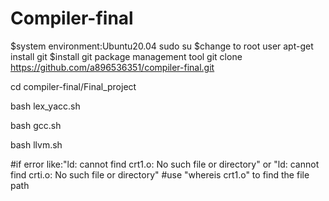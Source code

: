 # Compiler-final
$system environment:Ubuntu20.04
	sudo su
$change to root user
apt-get install git
$install git package management tool
git clone https://github.com/a896536351/compiler-final.git
    
cd compiler-final/Final_project

bash lex_yacc.sh

bash gcc.sh

bash llvm.sh

#if error like:"ld: cannot find crt1.o: No such file or directory" or "ld: cannot find crti.o: No such file or directory"
#use "whereis crt1.o" to find the file path
